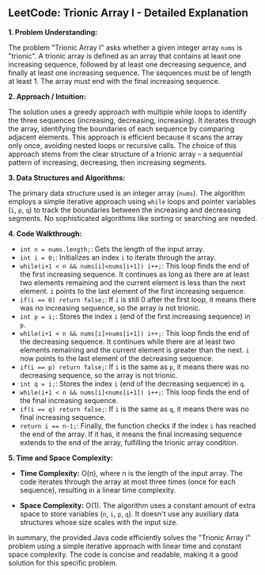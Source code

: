 ## LeetCode: Trionic Array I - Detailed Explanation

**1. Problem Understanding:**

The problem "Trionic Array I" asks whether a given integer array `nums` is "trionic". A trionic array is defined as an array that contains at least one increasing sequence, followed by at least one decreasing sequence, and finally at least one increasing sequence.  The sequences must be of length at least 1.  The array must end with the final increasing sequence.


**2. Approach / Intuition:**

The solution uses a greedy approach with multiple while loops to identify the three sequences (increasing, decreasing, increasing). It iterates through the array, identifying the boundaries of each sequence by comparing adjacent elements.  This approach is efficient because it scans the array only once, avoiding nested loops or recursive calls.  The choice of this approach stems from the clear structure of a trionic array – a sequential pattern of increasing, decreasing, then increasing segments.


**3. Data Structures and Algorithms:**

The primary data structure used is an integer array (`nums`). The algorithm employs a simple iterative approach using `while` loops and pointer variables (`i`, `p`, `q`) to track the boundaries between the increasing and decreasing segments. No sophisticated algorithms like sorting or searching are needed.


**4. Code Walkthrough:**

* `int n = nums.length;`:  Gets the length of the input array.
* `int i = 0;`: Initializes an index `i` to iterate through the array.
* `while(i+1 < n && nums[i]<nums[i+1]) i++;`: This loop finds the end of the first increasing sequence. It continues as long as there are at least two elements remaining and the current element is less than the next element.  `i` points to the last element of the first increasing sequence.
* `if(i == 0) return false;`: If `i` is still 0 after the first loop, it means there was no increasing sequence, so the array is not trionic.
* `int p = i;`: Stores the index `i` (end of the first increasing sequence) in `p`.
* `while(i+1 < n && nums[i]>nums[i+1]) i++;`: This loop finds the end of the decreasing sequence. It continues while there are at least two elements remaining and the current element is greater than the next. `i` now points to the last element of the decreasing sequence.
* `if(i == p) return false;`: If `i` is the same as `p`, it means there was no decreasing sequence, so the array is not trionic.
* `int q = i;`: Stores the index `i` (end of the decreasing sequence) in `q`.
* `while(i+1 < n && nums[i]<nums[i+1]) i++;`: This loop finds the end of the final increasing sequence.
* `if(i == q) return false;`: If `i` is the same as `q`, it means there was no final increasing sequence.
* `return i == n-1;`: Finally, the function checks if the index `i` has reached the end of the array. If it has, it means the final increasing sequence extends to the end of the array, fulfilling the trionic array condition.


**5. Time and Space Complexity:**

* **Time Complexity:** O(n), where n is the length of the input array. The code iterates through the array at most three times (once for each sequence), resulting in a linear time complexity.

* **Space Complexity:** O(1). The algorithm uses a constant amount of extra space to store variables (`n`, `i`, `p`, `q`).  It doesn't use any auxiliary data structures whose size scales with the input size.

In summary, the provided Java code efficiently solves the "Trionic Array I" problem using a simple iterative approach with linear time and constant space complexity.  The code is concise and readable, making it a good solution for this specific problem.
